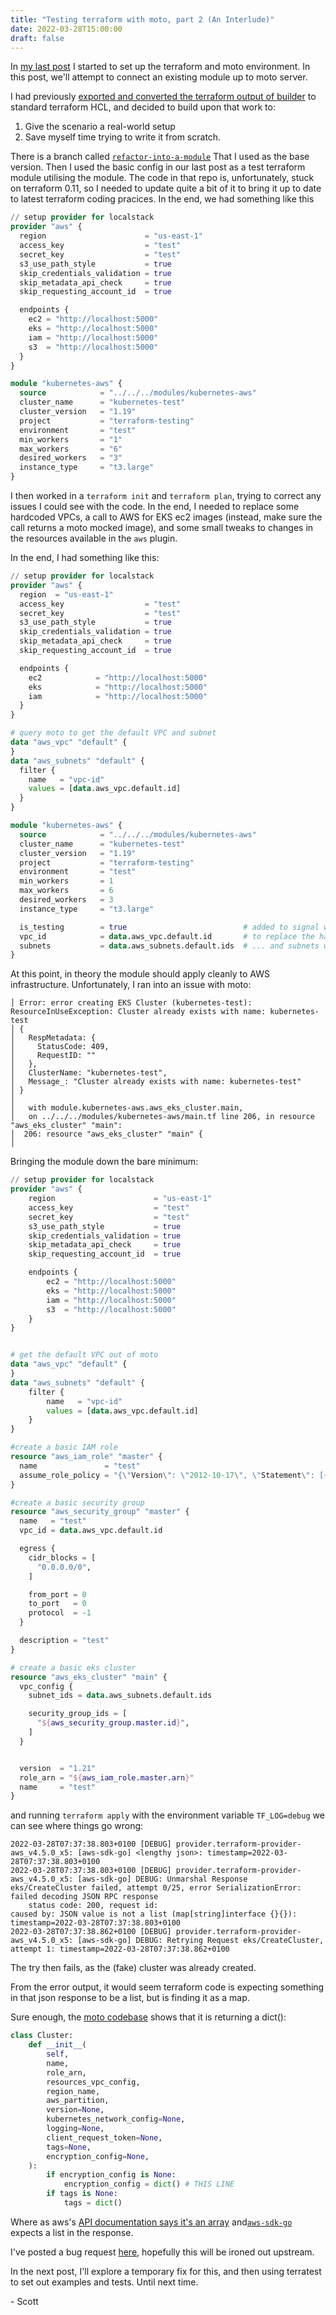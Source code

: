 ```yaml
---
title: "Testing terraform with moto, part 2 (An Interlude)"
date: 2022-03-28T15:00:00
draft: false
---
```


In [my last post](/blog/2022-03-11-testing-terraform-with-moto-part-1/) I started to set up the terraform and moto environment. In this post, we'll attempt to connect an existing module up to moto server.

I had previously [exported and converted the terraform output of builder](https://github.com/elifesciences/kubernetes-cluster-provisioning) to standard terraform HCL, and decided to build upon that work to:

1) Give the scenario a real-world setup
2) Save myself time trying to write it from scratch.

There is a branch called [`refactor-into-a-module`](https://github.com/elifesciences/kubernetes-cluster-provisioning/tree/refactor-into-a-module) That I used as the base version. Then I used the basic config in our last post as a test terraform module utilising the module. The code in that repo is, unfortunately, stuck on terraform 0.11, so I needed to update quite a bit of it to bring it up to date to latest terraform coding pracices. In the end, we had something like this

```terraform
// setup provider for localstack
provider "aws" {
  region                      = "us-east-1"
  access_key                  = "test"
  secret_key                  = "test"
  s3_use_path_style           = true
  skip_credentials_validation = true
  skip_metadata_api_check     = true
  skip_requesting_account_id  = true

  endpoints {
    ec2 = "http://localhost:5000"
    eks = "http://localhost:5000"
    iam = "http://localhost:5000"
    s3  = "http://localhost:5000"
  }
}

module "kubernetes-aws" {
  source            = "../../../modules/kubernetes-aws"
  cluster_name      = "kubernetes-test"
  cluster_version   = "1.19"
  project           = "terraform-testing"
  environment       = "test"
  min_workers       = "1"
  max_workers       = "6"
  desired_workers   = "3"
  instance_type     = "t3.large"
}
```

I then worked in a `terraform init` and `terraform plan`, trying to correct any issues I could see with the code. In the end, I needed to replace some hardcoded VPCs, a call to AWS for EKS ec2 images (instead, make sure the call returns a moto mocked image), and some small tweaks to changes in the resources available in the `aws` plugin.

In the end, I had something like this:

```terraform
// setup provider for localstack
provider "aws" {
  region  = "us-east-1"
  access_key                  = "test"
  secret_key                  = "test"
  s3_use_path_style           = true
  skip_credentials_validation = true
  skip_metadata_api_check     = true
  skip_requesting_account_id  = true

  endpoints {
    ec2            = "http://localhost:5000"
    eks            = "http://localhost:5000"
    iam            = "http://localhost:5000"
  }
}

# query moto to get the default VPC and subnet
data "aws_vpc" "default" {
}
data "aws_subnets" "default" {
  filter {
    name   = "vpc-id"
    values = [data.aws_vpc.default.id]
  }
}

module "kubernetes-aws" {
  source            = "../../../modules/kubernetes-aws"
  cluster_name      = "kubernetes-test"
  cluster_version   = "1.19"
  project           = "terraform-testing"
  environment       = "test"
  min_workers       = 1
  max_workers       = 6
  desired_workers   = 3
  instance_type     = "t3.large"

  is_testing        = true                          # added to signal which image filter to look for
  vpc_id            = data.aws_vpc.default.id       # to replace the hardcoded VPC ids
  subnets           = data.aws_subnets.default.ids  # ... and subnets with moto ones
}
```

At this point, in theory the module should apply cleanly to AWS infrastructure. Unfortunately, I ran into an issue with moto:

```
│ Error: error creating EKS Cluster (kubernetes-test): ResourceInUseException: Cluster already exists with name: kubernetes-test
│ {
│   RespMetadata: {
│     StatusCode: 409,
│     RequestID: ""
│   },
│   ClusterName: "kubernetes-test",
│   Message_: "Cluster already exists with name: kubernetes-test"
│ }
│
│   with module.kubernetes-aws.aws_eks_cluster.main,
│   on ../../../modules/kubernetes-aws/main.tf line 206, in resource "aws_eks_cluster" "main":
│  206: resource "aws_eks_cluster" "main" {
│
```

Bringing the module down the bare minimum:

```terraform
// setup provider for localstack
provider "aws" {
    region                      = "us-east-1"
    access_key                  = "test"
    secret_key                  = "test"
    s3_use_path_style           = true
    skip_credentials_validation = true
    skip_metadata_api_check     = true
    skip_requesting_account_id  = true

    endpoints {
        ec2 = "http://localhost:5000"
        eks = "http://localhost:5000"
        iam = "http://localhost:5000"
        s3  = "http://localhost:5000"
    }
}


# get the default VPC out of moto
data "aws_vpc" "default" {
}
data "aws_subnets" "default" {
    filter {
        name   = "vpc-id"
        values = [data.aws_vpc.default.id]
    }
}

#create a basic IAM role
resource "aws_iam_role" "master" {
  name               = "test"
  assume_role_policy = "{\"Version\": \"2012-10-17\", \"Statement\": [{\"Action\": \"sts:AssumeRole\", \"Effect\": \"Allow\", \"Principal\": {\"Service\": \"eks.amazonaws.com\"}}]}"
}

#create a basic security group
resource "aws_security_group" "master" {
  name   = "test"
  vpc_id = data.aws_vpc.default.id

  egress {
    cidr_blocks = [
      "0.0.0.0/0",
    ]

    from_port = 0
    to_port   = 0
    protocol  = -1
  }

  description = "test"
}

# create a basic eks cluster
resource "aws_eks_cluster" "main" {
  vpc_config {
    subnet_ids = data.aws_subnets.default.ids

    security_group_ids = [
      "${aws_security_group.master.id}",
    ]
  }


  version  = "1.21"
  role_arn = "${aws_iam_role.master.arn}"
  name     = "test"
}
```

and running `terraform apply` with the environment variable `TF_LOG=debug` we can see where things go wrong:

```text
2022-03-28T07:37:38.803+0100 [DEBUG] provider.terraform-provider-aws_v4.5.0_x5: [aws-sdk-go] <lengthy json>: timestamp=2022-03-28T07:37:38.803+0100
2022-03-28T07:37:38.803+0100 [DEBUG] provider.terraform-provider-aws_v4.5.0_x5: [aws-sdk-go] DEBUG: Unmarshal Response eks/CreateCluster failed, attempt 0/25, error SerializationError: failed decoding JSON RPC response
	status code: 200, request id:
caused by: JSON value is not a list (map[string]interface {}{}): timestamp=2022-03-28T07:37:38.803+0100
2022-03-28T07:37:38.862+0100 [DEBUG] provider.terraform-provider-aws_v4.5.0_x5: [aws-sdk-go] DEBUG: Retrying Request eks/CreateCluster, attempt 1: timestamp=2022-03-28T07:37:38.862+0100
```

The try then fails, as the (fake) cluster was already created.

From the error output, it would seem terraform code is expecting something in that json response to be a list, but is finding it as a map.

Sure enough, the [moto codebase](https://github.com/spulec/moto/blob/4e106995af6f2820273528fca8a4e9ee288690a5/moto/eks/models.py#L116) shows that it is returning a dict():

```python
class Cluster:
    def __init__(
        self,
        name,
        role_arn,
        resources_vpc_config,
        region_name,
        aws_partition,
        version=None,
        kubernetes_network_config=None,
        logging=None,
        client_request_token=None,
        tags=None,
        encryption_config=None,
    ):
        if encryption_config is None:
            encryption_config = dict() # THIS LINE
        if tags is None:
            tags = dict()
```

Where as aws's [API documentation says it's an array](https://docs.aws.amazon.com/eks/latest/APIReference/API_Cluster.html#AmazonEKS-Type-Cluster-encryptionConfig) and[`aws-sdk-go`](https://github.com/aws/aws-sdk-go/blob/7f50d8698cdad3dd5e653c426d2874163f832e5c/service/eks/api.go#L4747) expects a list in the response.

I've posted a bug request [here](https://github.com/spulec/moto/issues/4979), hopefully this will be ironed out upstream.

In the next post, I'll explore a temporary fix for this, and then using terratest to set out examples and tests. Until next time.

\- Scott

